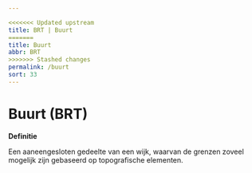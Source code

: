 ```yaml
---

<<<<<<< Updated upstream
title: BRT | Buurt
=======
title: Buurt
abbr: BRT
>>>>>>> Stashed changes
permalink: /buurt
sort: 33
---
```


Buurt (BRT)
=====

**Definitie**

Een aaneengesloten gedeelte van een wijk, waarvan de grenzen zoveel mogelijk
zijn gebaseerd op topografische elementen.
